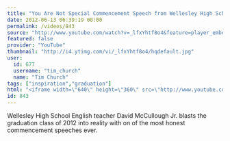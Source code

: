 ```yaml
---
title: "You Are Not Special Commencement Speech from Wellesley High School"
date: 2012-06-13 06:39:19 00:00
permalink: /videos/843
source: "http://www.youtube.com/watch?v=_lfxYhtf8o4&feature=player_embedded#!"
featured: false
provider: "YouTube"
thumbnail: "http://i4.ytimg.com/vi/_lfxYhtf8o4/hqdefault.jpg"
user:
  id: 677
  username: "tim_church"
  name: "Tim Church"
tags: ["inspiration","graduation"]
html: "<iframe width=\"640\" height=\"360\" src=\"http://www.youtube.com/embed/_lfxYhtf8o4?wmode=transparent&fs=1&feature=oembed\" frameborder=\"0\" allowfullscreen></iframe>"
id: 843
---
```


Wellesley High School English teacher David McCullough Jr. blasts the graduation class of 2012 into reality with on of the most honest commencement speeches ever.